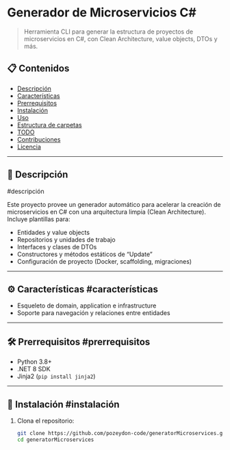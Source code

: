 # Generador de Microservicios C#

> Herramienta CLI para generar la estructura de proyectos de microservicios en C#, con Clean Architecture, value objects, DTOs y más.

## 📋 Contenidos

- [Descripción](#descripción)  
- [Características](#características)  
- [Prerrequisitos](#prerrequisitos)  
- [Instalación](#instalación)  
- [Uso](#uso)  
- [Estructura de carpetas](#estructura-de-carpetas)  
- [TODO](#todo)  
- [Contribuciones](#contribuciones)  
- [Licencia](#licencia)  

---

## 📖 Descripción 
#descripción

Este proyecto provee un generador automático para acelerar la creación de microservicios en C# con una arquitectura limpia (Clean Architecture). Incluye plantillas para:

- Entidades y value objects  
- Repositorios y unidades de trabajo  
- Interfaces y clases de DTOs  
- Constructores y métodos estáticos de “Update”  
- Configuración de proyecto (Docker, scaffolding, migraciones)

---

## ⚙️ Características #características

- Esqueleto de domain, application e infrastructure  
- Soporte para navegación y relaciones entre entidades  

---

## 🛠️ Prerrequisitos #prerrequisitos

- Python 3.8+  
- .NET 8 SDK  
- Jinja2 (`pip install jinja2`)  

---

## 🚀 Instalación #instalación

1. Clona el repositorio:
   ```bash
   git clone https://github.com/pozeydon-code/generatorMicroservices.git
   cd generatorMicroservices
